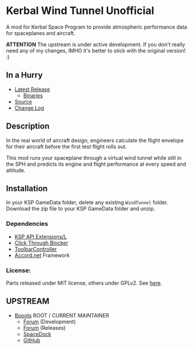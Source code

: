 # Kerbal Wind Tunnel Unofficial

A mod for Kerbal Space Program to provide atmospheric performance data for spaceplanes and aircraft.

**ATTENTION** The upstream is under active development. If you don't really need any of my changes, IMHO it's better to stick with the original version! :) 


## In a Hurry

* [Latest Release](https://github.com/net-lisias-kspu/KerbalWindTunnel/releases)
	+ [Binaries](https://github.com/net-lisias-kspu/KerbalWindTunnel/tree/Archive)
* [Source](https://github.com/net-lisias-kspu/KerbalWindTunnel)
* [Change Log](./CHANGE_LOG.md)
 

## Description

In the real world of aircraft design, engineers calculate the flight envelope for their aircraft before the first test flight rolls out.

This mod runs your spaceplane through a virtual wind tunnel while still in the SPH and predicts its engine and flight performance at every speed and altitude.


## Installation

In your KSP GameData folder, delete any existing `WindTunnel` folder. Download the zip file to your KSP GameData folder and unzip.﻿

### Dependencies

* [KSP API Extensions/L](https://github.com/net-lisias-ksp/KSPAPIExtensions)
* [Click Through Blocker](https://forum.kerbalspaceprogram.com/index.php?/topic/170747-141-click-through-blocker/)
* [ToolbarController](https://forum.kerbalspaceprogram.com/index.php?/topic/169509-141-toolbar-controller-for-modders/)
* [Accord.net](https://github.com/accord-net/framework) Framework

### License:

Parts released under MIT license, others under GPLv2. See [here](./LICENSE).


## UPSTREAM

* [Booots](https://forum.kerbalspaceprogram.com/index.php?/profile/62446-booots/) ROOT / CURRENT MAINTAINER
	+ [Forum](https://forum.kerbalspaceprogram.com/index.php?/topic/174338-14-kerbal-wind-tunnel-development-thread/) (Development)
	+ [Forum](https://forum.kerbalspaceprogram.com/index.php?/topic/177302-14-kerbal-wind-tunnel-101/) (Releases)
	+ [SpaceDock](https://spacedock.info/mod/1927/Kerbal%20Wind%20Tunnel)
	+ [GitHub](https://github.com/DBooots/KerbalWindTunnel)
